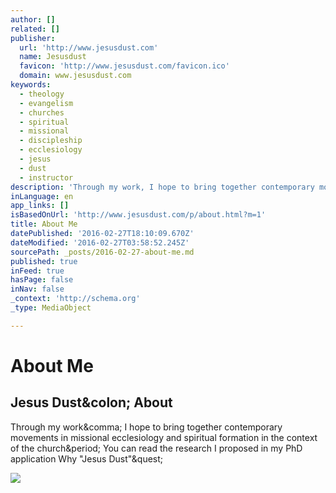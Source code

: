 ```yaml
---
author: []
related: []
publisher:
  url: 'http://www.jesusdust.com'
  name: Jesusdust
  favicon: 'http://www.jesusdust.com/favicon.ico'
  domain: www.jesusdust.com
keywords:
  - theology
  - evangelism
  - churches
  - spiritual
  - missional
  - discipleship
  - ecclesiology
  - jesus
  - dust
  - instructor
description: 'Through my work, I hope to bring together contemporary movements in missional ecclesiology and spiritual formation in the context of the church. You can read the research I proposed in my PhD application Why "Jesus Dust"?'
inLanguage: en
app_links: []
isBasedOnUrl: 'http://www.jesusdust.com/p/about.html?m=1'
title: About Me
datePublished: '2016-02-27T18:10:09.670Z'
dateModified: '2016-02-27T03:58:52.245Z'
sourcePath: _posts/2016-02-27-about-me.md
published: true
inFeed: true
hasPage: false
inNav: false
_context: 'http://schema.org'
_type: MediaObject

---
```

# About Me

<article style=""><h1>Jesus Dust&amp;colon; About</h1><p>Through my work&amp;comma; I hope to bring together contemporary movements in missional ecclesiology and spiritual formation in the context of the church&amp;period; You can read the research I proposed in my PhD application Why "Jesus Dust"&amp;quest;</p><img src="http://4.bp.blogspot.com/-7dAPXD4kC1M/TcR53VaYLeI/AAAAAAAACto/9YecAMc5OLE/s200/jesusfeet3.jpg" /></article>